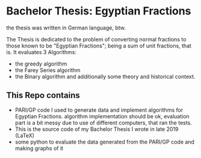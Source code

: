 # Bachelor Thesis: Egyptian Fractions
the thesis was written in German language, btw.

The Thesis is dedicated to the problem of converting normal fractions to those known to be "Egyptian Fractions"; being a sum of unit fractions, that is.
It evaluates 3 Algorithms:
  * the greedy algorithm
  * the Farey Series algorithm
  * the Binary algorithm
and additionally some theory and historical context.

## This Repo contains
* PARI/GP code I used to generate data and implement algorithms for Egyptian Fractions.
  algorithm implementation should be ok, evaluation part is a bit messy due to use of different computers, that ran the tests.
* This is the source code of my Bachelor Thesis I wrote in late 2019 (LaTeX)
* some python to evaluate the data generated from the PARI/GP code and making graphs of it
